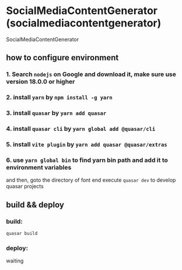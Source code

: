 # SocialMediaContentGenerator (socialmediacontentgenerator)

SocialMediaContentGenerator

## how to configure environment

### 1. Search `nodejs` on Google and download it, make sure use version 18.0.0 or higher
### 2. install `yarn` by `npm install -g yarn`
### 3. install `quasar` by `yarn add quasar`
### 4. install `quasar cli` by `yarn global add @quasar/cli`
### 5. install `vite plugin` by `yarn add quasar @quasar/extras`
### 6. use `yarn global bin` to find yarn bin path and add it to environment variables
and then, goto the directory of font end
execute `quasar dev` to develop quasar projects

## build && deploy

### build:
`quasar build`

### deploy:
waiting
